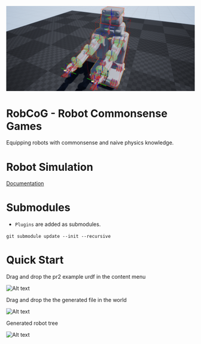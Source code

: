 ![Alt text](Documentation/images/robot.png "Robot example")

# RobCoG - **Rob**ot **Co**mmonsense **G**ames 

Equipping robots with commonsense and naive physics knowledge.

# Robot Simulation

[Documentation](https://github.com/robcog-iai/RobCoG/tree/robosim/Documentation)

# Submodules

 * ```Plugins``` are added as submodules.

```git submodule update --init --recursive```

# Quick Start

Drag and drop the pr2 example urdf in the content menu

![Alt text](Documentation/images/drag-drop-urdf.png "Robot example")

Drag and drop the the generated file in the world

![Alt text](Documentation/images/drag-drop-robot.png "Robot example")

Generated robot tree

![Alt text](Documentation/images/robot-tree.png "Robot example")
